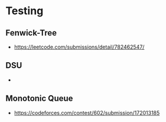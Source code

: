 # Testing

## Fenwick-Tree
- https://leetcode.com/submissions/detail/782462547/

## DSU
- 

## Monotonic Queue
- https://codeforces.com/contest/602/submission/172013185
